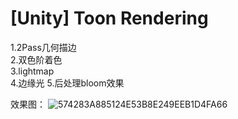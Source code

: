 # [Unity] Toon Rendering
1.2Pass几何描边  
2.双色阶着色  
3.lightmap  
4.边缘光 
5.后处理bloom效果  

效果图：
![574283A885124E53B8E249EEB1D4FA66](https://user-images.githubusercontent.com/74462917/123406622-11a2ac00-d5e6-11eb-8ba4-bbb17d45a597.jpg)

